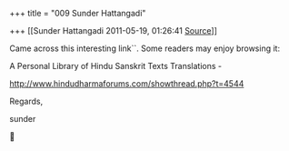 +++
title = "009 Sunder Hattangadi"

+++
[[Sunder Hattangadi	2011-05-19, 01:26:41 [Source](https://groups.google.com/g/samskrita/c/HTgOtvKZEgg)]]



Came across this interesting link``. Some readers may enjoy browsing it:



A Personal Library of Hindu Sanskrit Texts Translations -



<http://www.hindudharmaforums.com/showthread.php?t=4544>







Regards,



sunder



